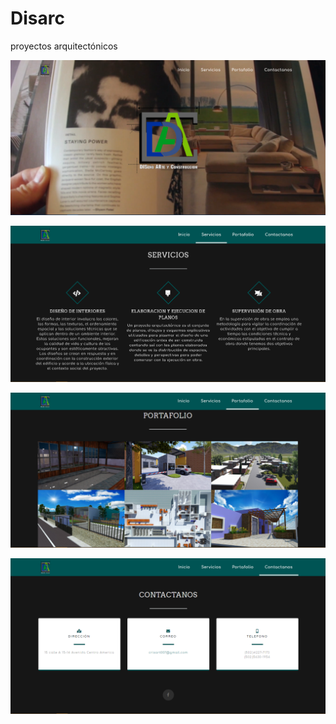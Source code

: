 # Disarc
proyectos arquitectónicos


![](presentacion.png)

![](servicios.png)

![](portafolio.png)

![](contactanos.png)



